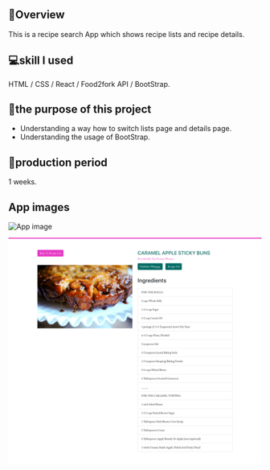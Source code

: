 ## 📖Overview
This is a recipe search App which shows recipe lists and recipe details. 

## 💻skill I used
HTML / CSS / React / Food2fork API / BootStrap. 

## 📅the purpose of this project
- Understanding a way how to switch lists page and details page.
- Understanding the usage of BootStrap.

## 😤production period
1 weeks.

## App images
![App image](https://raw.githubusercontent.com/EriMiwa/recipes/master/src/img/appImg01.png
 "App image")
 
![App image02](https://raw.githubusercontent.com/EriMiwa/recipes/master/src/img/appImg05.png
 "App image02")